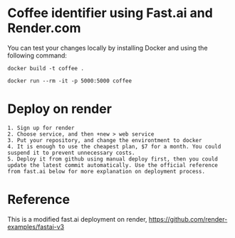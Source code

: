 # Coffee identifier using Fast.ai and Render.com

You can test your changes locally by installing Docker and using the following command:

```
docker build -t coffee .

docker run --rm -it -p 5000:5000 coffee
```

# Deploy on render
```
1. Sign up for render
2. Choose service, and then +new > web service
3. Put your repository, and change the environtment to docker
4. It is enough to use the cheapest plan, $7 for a month. You could suspend it to prevent unnecessary costs. 
5. Deploy it from github using manual deploy first, then you could update the latest commit automatically. Use the official reference from fast.ai below for more explanation on deployment process. 
```

# Reference

This is a modified fast.ai deployment on render, https://github.com/render-examples/fastai-v3
